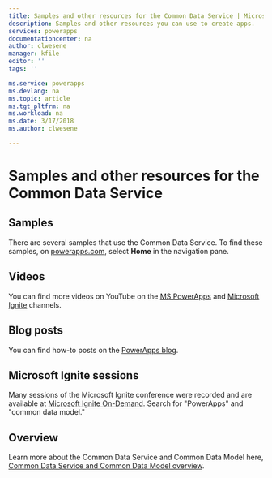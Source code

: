 ```yaml
---
title: Samples and other resources for the Common Data Service | Microsoft Docs
description: Samples and other resources you can use to create apps.
services: powerapps
documentationcenter: na
author: clwesene
manager: kfile
editor: ''
tags: ''

ms.service: powerapps
ms.devlang: na
ms.topic: article
ms.tgt_pltfrm: na
ms.workload: na
ms.date: 3/17/2018
ms.author: clwesene

---
```

# Samples and other resources  for the Common Data Service
## Samples
There are several samples that use the Common Data Service. To find these samples, on [powerapps.com](https://web.powerapps.com), select **Home** in the navigation pane.

## Videos
You can find more videos on YouTube on the [MS PowerApps](https://www.youtube.com/channel/UCGfWR2ekfRFckLjev6eQYLg) and [Microsoft Ignite](https://www.youtube.com/channel/UCrhJmfAGQ5K81XQ8_od1iTg) channels.

## Blog posts
You can find how-to posts on the [PowerApps blog](https://powerapps.microsoft.com/blog/).

## Microsoft Ignite sessions
Many sessions of the Microsoft Ignite conference were recorded and are available at [Microsoft Ignite On-Demand](https://myignite.microsoft.com/videos). Search for "PowerApps" and "common data model."

## Overview
Learn more about the Common Data Service and Common Data Model here, [Common Data Service and Common Data Model overview](https://docs.microsoft.com/common-data-service/entity-reference/security-model).

